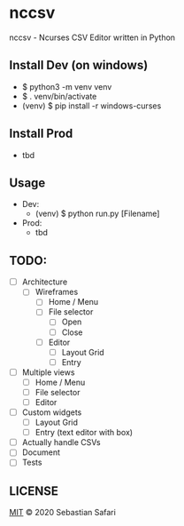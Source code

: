 # nccsv

nccsv - Ncurses CSV Editor written in Python

## Install Dev (on windows)
- $ python3 -m venv venv
- $ . venv/bin/activate
- (venv) $ pip install -r windows-curses

## Install Prod
- tbd

## Usage
- Dev:
  - (venv) $ python run.py [Filename]
- Prod:
  - tbd

## TODO:
- [ ] Architecture
  - [ ] Wireframes
    - [ ] Home / Menu
    - [ ] File selector
      - [ ] Open
      - [ ] Close
    - [ ] Editor
      - [ ] Layout Grid
      - [ ] Entry
- [ ] Multiple views
  - [ ] Home / Menu
  - [ ] File selector
  - [ ] Editor
- [ ] Custom widgets
  - [ ] Layout Grid
  - [ ] Entry (text editor with box)
- [ ] Actually handle CSVs
- [ ] Document
- [ ] Tests

## LICENSE
[MIT](./LICENSE) &copy; 2020 Sebastian Safari

